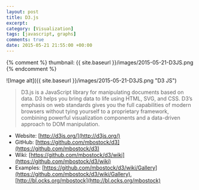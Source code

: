 ```yaml
---
layout: post
title: D3.js
excerpt:
category: [Visualization]
tags: [javascript, graphs]
comments: true
date: 2015-05-21 21:55:00 +00:00
---
```


{% comment %}
thumbnail: {{ site.baseurl }}/images/2015-05-21-D3JS.png
{% endcomment %}

![Image alt]({{ site.baseurl }}/images/2015-05-21-D3JS.png "D3 JS")

>D3.js is a JavaScript library for manipulating documents based on data. D3 helps you bring data to life using HTML, 
SVG, and CSS. D3’s emphasis on web standards gives you the full capabilities of modern browsers without tying yourself 
to a proprietary framework, combining powerful visualization components and a data-driven approach to DOM manipulation.

<!-- more -->

- Website: [http://d3js.org/](http://d3js.org/)
- GitHub: [https://github.com/mbostock/d3](https://github.com/mbostock/d3)
- Wiki: [https://github.com/mbostock/d3/wiki](https://github.com/mbostock/d3/wiki)
- Examples: [https://github.com/mbostock/d3/wiki/Gallery](https://github.com/mbostock/d3/wiki/Gallery), [http://bl.ocks.org/mbostock](http://bl.ocks.org/mbostock)
